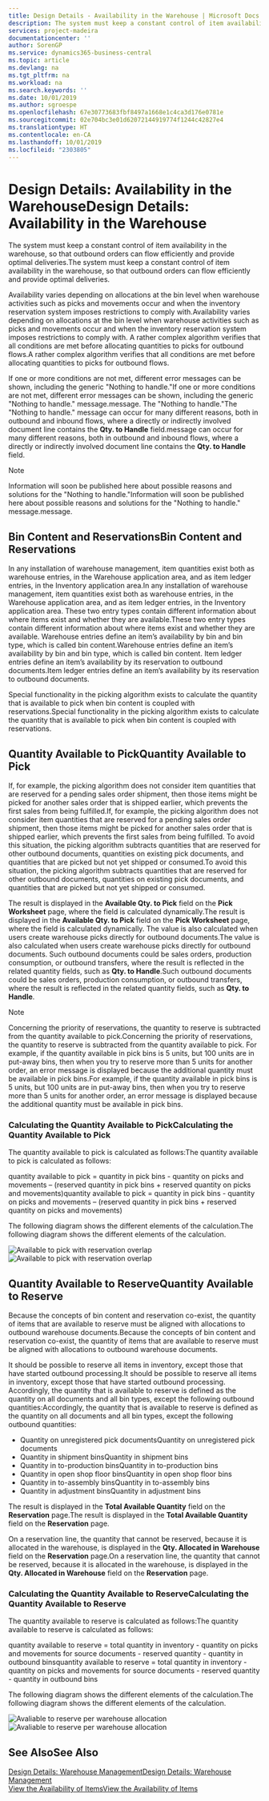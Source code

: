 ```yaml
---
title: Design Details - Availability in the Warehouse | Microsoft Docs
description: The system must keep a constant control of item availability in the warehouse, so that outbound orders can flow efficiently and provide optimal deliveries.
services: project-madeira
documentationcenter: ''
author: SorenGP
ms.service: dynamics365-business-central
ms.topic: article
ms.devlang: na
ms.tgt_pltfrm: na
ms.workload: na
ms.search.keywords: ''
ms.date: 10/01/2019
ms.author: sgroespe
ms.openlocfilehash: 67e30773683fbf8497a1668e1c4ca3d176e0781e
ms.sourcegitcommit: 02e704bc3e01d62072144919774f1244c42827e4
ms.translationtype: HT
ms.contentlocale: en-CA
ms.lasthandoff: 10/01/2019
ms.locfileid: "2303805"
---
```

# <a name="design-details-availability-in-the-warehouse"></a><span data-ttu-id="4fb66-103">Design Details: Availability in the Warehouse</span><span class="sxs-lookup"><span data-stu-id="4fb66-103">Design Details: Availability in the Warehouse</span></span>
<span data-ttu-id="4fb66-104">The system must keep a constant control of item availability in the warehouse, so that outbound orders can flow efficiently and provide optimal deliveries.</span><span class="sxs-lookup"><span data-stu-id="4fb66-104">The system must keep a constant control of item availability in the warehouse, so that outbound orders can flow efficiently and provide optimal deliveries.</span></span>  

<span data-ttu-id="4fb66-105">Availability varies depending on allocations at the bin level when warehouse activities such as picks and movements occur and when the inventory reservation system imposes restrictions to comply with.</span><span class="sxs-lookup"><span data-stu-id="4fb66-105">Availability varies depending on allocations at the bin level when warehouse activities such as picks and movements occur and when the inventory reservation system imposes restrictions to comply with.</span></span> <span data-ttu-id="4fb66-106">A rather complex algorithm verifies that all conditions are met before allocating quantities to picks for outbound flows.</span><span class="sxs-lookup"><span data-stu-id="4fb66-106">A rather complex algorithm verifies that all conditions are met before allocating quantities to picks for outbound flows.</span></span>

<span data-ttu-id="4fb66-107">If one or more conditions are not met, different error messages can be shown, including the generic "Nothing to handle."</span><span class="sxs-lookup"><span data-stu-id="4fb66-107">If one or more conditions are not met, different error messages can be shown, including the generic "Nothing to handle."</span></span> <span data-ttu-id="4fb66-108">message.</span><span class="sxs-lookup"><span data-stu-id="4fb66-108">message.</span></span> <span data-ttu-id="4fb66-109">The "Nothing to handle."</span><span class="sxs-lookup"><span data-stu-id="4fb66-109">The "Nothing to handle."</span></span> <span data-ttu-id="4fb66-110">message can occur for many different reasons, both in outbound and inbound flows, where a directly or indirectly involved document line contains the **Qty. to Handle** field.</span><span class="sxs-lookup"><span data-stu-id="4fb66-110">message can occur for many different reasons, both in outbound and inbound flows, where a directly or indirectly involved document line contains the **Qty. to Handle** field.</span></span>

> [!NOTE]
> <span data-ttu-id="4fb66-111">Information will soon be published here about possible reasons and solutions for the "Nothing to handle."</span><span class="sxs-lookup"><span data-stu-id="4fb66-111">Information will soon be published here about possible reasons and solutions for the "Nothing to handle."</span></span> <span data-ttu-id="4fb66-112">message.</span><span class="sxs-lookup"><span data-stu-id="4fb66-112">message.</span></span>

## <a name="bin-content-and-reservations"></a><span data-ttu-id="4fb66-113">Bin Content and Reservations</span><span class="sxs-lookup"><span data-stu-id="4fb66-113">Bin Content and Reservations</span></span>  
 <span data-ttu-id="4fb66-114">In any installation of warehouse management, item quantities exist both as warehouse entries, in the Warehouse application area, and as item ledger entries, in the Inventory application area.</span><span class="sxs-lookup"><span data-stu-id="4fb66-114">In any installation of warehouse management, item quantities exist both as warehouse entries, in the Warehouse application area, and as item ledger entries, in the Inventory application area.</span></span> <span data-ttu-id="4fb66-115">These two entry types contain different information about where items exist and whether they are available.</span><span class="sxs-lookup"><span data-stu-id="4fb66-115">These two entry types contain different information about where items exist and whether they are available.</span></span> <span data-ttu-id="4fb66-116">Warehouse entries define an item’s availability by bin and bin type, which is called bin content.</span><span class="sxs-lookup"><span data-stu-id="4fb66-116">Warehouse entries define an item’s availability by bin and bin type, which is called bin content.</span></span> <span data-ttu-id="4fb66-117">Item ledger entries define an item’s availability by its reservation to outbound documents.</span><span class="sxs-lookup"><span data-stu-id="4fb66-117">Item ledger entries define an item’s availability by its reservation to outbound documents.</span></span>  

 <span data-ttu-id="4fb66-118">Special functionality in the picking algorithm exists to calculate the quantity that is available to pick when bin content is coupled with reservations.</span><span class="sxs-lookup"><span data-stu-id="4fb66-118">Special functionality in the picking algorithm exists to calculate the quantity that is available to pick when bin content is coupled with reservations.</span></span>  

## <a name="quantity-available-to-pick"></a><span data-ttu-id="4fb66-119">Quantity Available to Pick</span><span class="sxs-lookup"><span data-stu-id="4fb66-119">Quantity Available to Pick</span></span>  
 <span data-ttu-id="4fb66-120">If, for example, the picking algorithm does not consider item quantities that are reserved for a pending sales order shipment, then those items might be picked for another sales order that is shipped earlier, which prevents the first sales from being fulfilled.</span><span class="sxs-lookup"><span data-stu-id="4fb66-120">If, for example, the picking algorithm does not consider item quantities that are reserved for a pending sales order shipment, then those items might be picked for another sales order that is shipped earlier, which prevents the first sales from being fulfilled.</span></span> <span data-ttu-id="4fb66-121">To avoid this situation, the picking algorithm subtracts quantities that are reserved for other outbound documents, quantities on existing pick documents, and quantities that are picked but not yet shipped or consumed.</span><span class="sxs-lookup"><span data-stu-id="4fb66-121">To avoid this situation, the picking algorithm subtracts quantities that are reserved for other outbound documents, quantities on existing pick documents, and quantities that are picked but not yet shipped or consumed.</span></span>  

 <span data-ttu-id="4fb66-122">The result is displayed in the **Available Qty. to Pick** field on the **Pick Worksheet** page, where the field is calculated dynamically.</span><span class="sxs-lookup"><span data-stu-id="4fb66-122">The result is displayed in the **Available Qty. to Pick** field on the **Pick Worksheet** page, where the field is calculated dynamically.</span></span> <span data-ttu-id="4fb66-123">The value is also calculated when users create warehouse picks directly for outbound documents.</span><span class="sxs-lookup"><span data-stu-id="4fb66-123">The value is also calculated when users create warehouse picks directly for outbound documents.</span></span> <span data-ttu-id="4fb66-124">Such outbound documents could be sales orders, production consumption, or outbound transfers, where the result is reflected in the related quantity fields, such as **Qty. to Handle**.</span><span class="sxs-lookup"><span data-stu-id="4fb66-124">Such outbound documents could be sales orders, production consumption, or outbound transfers, where the result is reflected in the related quantity fields, such as **Qty. to Handle**.</span></span>  

> [!NOTE]  
>  <span data-ttu-id="4fb66-125">Concerning the priority of reservations, the quantity to reserve is subtracted from the quantity available to pick.</span><span class="sxs-lookup"><span data-stu-id="4fb66-125">Concerning the priority of reservations, the quantity to reserve is subtracted from the quantity available to pick.</span></span> <span data-ttu-id="4fb66-126">For example, if the quantity available in pick bins is 5 units, but 100 units are in put-away bins, then when you try to reserve more than 5 units for another order, an error message is displayed because the additional quantity must be available in pick bins.</span><span class="sxs-lookup"><span data-stu-id="4fb66-126">For example, if the quantity available in pick bins is 5 units, but 100 units are in put-away bins, then when you try to reserve more than 5 units for another order, an error message is displayed because the additional quantity must be available in pick bins.</span></span>  

### <a name="calculating-the-quantity-available-to-pick"></a><span data-ttu-id="4fb66-127">Calculating the Quantity Available to Pick</span><span class="sxs-lookup"><span data-stu-id="4fb66-127">Calculating the Quantity Available to Pick</span></span>  
 <span data-ttu-id="4fb66-128">The quantity available to pick is calculated as follows:</span><span class="sxs-lookup"><span data-stu-id="4fb66-128">The quantity available to pick is calculated as follows:</span></span>  

 <span data-ttu-id="4fb66-129">quantity available to pick = quantity in pick bins - quantity on picks and movements – (reserved quantity in pick bins + reserved quantity on picks and movements)</span><span class="sxs-lookup"><span data-stu-id="4fb66-129">quantity available to pick = quantity in pick bins - quantity on picks and movements – (reserved quantity in pick bins + reserved quantity on picks and movements)</span></span>  

 <span data-ttu-id="4fb66-130">The following diagram shows the different elements of the calculation.</span><span class="sxs-lookup"><span data-stu-id="4fb66-130">The following diagram shows the different elements of the calculation.</span></span>  

 <span data-ttu-id="4fb66-131">![Available to pick with reservation overlap](media/design_details_warehouse_management_availability_2.png "Available to pick with reservation overlap")</span><span class="sxs-lookup"><span data-stu-id="4fb66-131">![Available to pick with reservation overlap](media/design_details_warehouse_management_availability_2.png "Available to pick with reservation overlap")</span></span>  

## <a name="quantity-available-to-reserve"></a><span data-ttu-id="4fb66-132">Quantity Available to Reserve</span><span class="sxs-lookup"><span data-stu-id="4fb66-132">Quantity Available to Reserve</span></span>  
 <span data-ttu-id="4fb66-133">Because the concepts of bin content and reservation co-exist, the quantity of items that are available to reserve must be aligned with allocations to outbound warehouse documents.</span><span class="sxs-lookup"><span data-stu-id="4fb66-133">Because the concepts of bin content and reservation co-exist, the quantity of items that are available to reserve must be aligned with allocations to outbound warehouse documents.</span></span>  

 <span data-ttu-id="4fb66-134">It should be possible to reserve all items in inventory, except those that have started outbound processing.</span><span class="sxs-lookup"><span data-stu-id="4fb66-134">It should be possible to reserve all items in inventory, except those that have started outbound processing.</span></span> <span data-ttu-id="4fb66-135">Accordingly, the quantity that is available to reserve is defined as the quantity on all documents and all bin types, except the following outbound quantities:</span><span class="sxs-lookup"><span data-stu-id="4fb66-135">Accordingly, the quantity that is available to reserve is defined as the quantity on all documents and all bin types, except the following outbound quantities:</span></span>  

-   <span data-ttu-id="4fb66-136">Quantity on unregistered pick documents</span><span class="sxs-lookup"><span data-stu-id="4fb66-136">Quantity on unregistered pick documents</span></span>  
-   <span data-ttu-id="4fb66-137">Quantity in shipment bins</span><span class="sxs-lookup"><span data-stu-id="4fb66-137">Quantity in shipment bins</span></span>  
-   <span data-ttu-id="4fb66-138">Quantity in to-production bins</span><span class="sxs-lookup"><span data-stu-id="4fb66-138">Quantity in to-production bins</span></span>  
-   <span data-ttu-id="4fb66-139">Quantity in open shop floor bins</span><span class="sxs-lookup"><span data-stu-id="4fb66-139">Quantity in open shop floor bins</span></span>  
-   <span data-ttu-id="4fb66-140">Quantity in to-assembly bins</span><span class="sxs-lookup"><span data-stu-id="4fb66-140">Quantity in to-assembly bins</span></span>  
-   <span data-ttu-id="4fb66-141">Quantity in adjustment bins</span><span class="sxs-lookup"><span data-stu-id="4fb66-141">Quantity in adjustment bins</span></span>  

 <span data-ttu-id="4fb66-142">The result is displayed in the **Total Available Quantity** field on the **Reservation** page.</span><span class="sxs-lookup"><span data-stu-id="4fb66-142">The result is displayed in the **Total Available Quantity** field on the **Reservation** page.</span></span>  

 <span data-ttu-id="4fb66-143">On a reservation line, the quantity that cannot be reserved, because it is allocated in the warehouse, is displayed in the **Qty. Allocated in Warehouse** field on the **Reservation** page.</span><span class="sxs-lookup"><span data-stu-id="4fb66-143">On a reservation line, the quantity that cannot be reserved, because it is allocated in the warehouse, is displayed in the **Qty. Allocated in Warehouse** field on the **Reservation** page.</span></span>  

### <a name="calculating-the-quantity-available-to-reserve"></a><span data-ttu-id="4fb66-144">Calculating the Quantity Available to Reserve</span><span class="sxs-lookup"><span data-stu-id="4fb66-144">Calculating the Quantity Available to Reserve</span></span>  
 <span data-ttu-id="4fb66-145">The quantity available to reserve is calculated as follows:</span><span class="sxs-lookup"><span data-stu-id="4fb66-145">The quantity available to reserve is calculated as follows:</span></span>  

 <span data-ttu-id="4fb66-146">quantity available to reserve = total quantity in inventory - quantity on picks and movements for source documents - reserved quantity - quantity in outbound bins</span><span class="sxs-lookup"><span data-stu-id="4fb66-146">quantity available to reserve = total quantity in inventory - quantity on picks and movements for source documents - reserved quantity - quantity in outbound bins</span></span>  

 <span data-ttu-id="4fb66-147">The following diagram shows the different elements of the calculation.</span><span class="sxs-lookup"><span data-stu-id="4fb66-147">The following diagram shows the different elements of the calculation.</span></span>  

 <span data-ttu-id="4fb66-148">![Avaliable to reserve per warehouse allocation](media/design_details_warehouse_management_availability_3.png "Avaliable to reserve per warehouse allocation")</span><span class="sxs-lookup"><span data-stu-id="4fb66-148">![Avaliable to reserve per warehouse allocation](media/design_details_warehouse_management_availability_3.png "Avaliable to reserve per warehouse allocation")</span></span>  

## <a name="see-also"></a><span data-ttu-id="4fb66-149">See Also</span><span class="sxs-lookup"><span data-stu-id="4fb66-149">See Also</span></span>  
 [<span data-ttu-id="4fb66-150">Design Details: Warehouse Management</span><span class="sxs-lookup"><span data-stu-id="4fb66-150">Design Details: Warehouse Management</span></span>](design-details-warehouse-management.md)  
 [<span data-ttu-id="4fb66-151">View the Availability of Items</span><span class="sxs-lookup"><span data-stu-id="4fb66-151">View the Availability of Items</span></span>](inventory-how-availability-overview.md)

